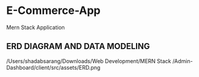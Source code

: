 # E-Commerce-App
Mern Stack Application 

## ERD DIAGRAM AND DATA MODELING
/Users/shadabsarang/Downloads/Web Development/MERN Stack /Admin-Dashboard/client/src/assets/ERD.png
